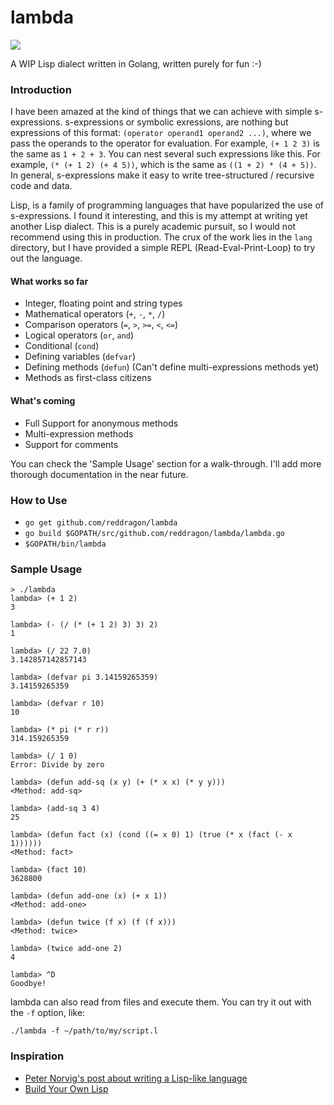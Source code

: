 # lambda
<img src="https://travis-ci.org/reddragon/lambda.svg?branch=master"/>

A WIP Lisp dialect written in Golang, written purely for fun :-)

### Introduction

I have been amazed at the kind of things that we can achieve with simple s-expressions. s-expressions or symbolic exressions, are nothing but expressions of this format: `(operator operand1 operand2 ...)`, where we pass the operands to the operator for evaluation. For example, `(+ 1 2 3)` is the same as `1 + 2 + 3`. You can nest several such expressions like this. For example, `(* (+ 1 2) (+ 4 5))`, which is the same as `((1 + 2) * (4 + 5))`. In general, s-expressions make it easy to write tree-structured / recursive code and data.

Lisp, is a family of programming languages that have popularized the use of s-expressions. I found it interesting, and this is my attempt at writing yet another Lisp dialect. This is a purely academic pursuit, so I would not recommend using this in production. The crux of the work lies in the `lang` directory, but I have provided a simple REPL (Read-Eval-Print-Loop) to try out the language.

#### What works so far
* Integer, floating point and string types
* Mathematical operators (`+`, `-`, `*`, `/`)
* Comparison operators (`=`, `>`, `>=`, `<`, `<=`)
* Logical operators (`or`, `and`)
* Conditional (`cond`)
* Defining variables (`defvar`)
* Defining methods (`defun`) (Can't define multi-expressions methods yet)
* Methods as first-class citizens

#### What's coming
* Full Support for anonymous methods
* Multi-expression methods
* Support for comments

You can check the 'Sample Usage' section for a walk-through. I'll add more thorough documentation in the near future.

### How to Use
* `go get github.com/reddragon/lambda`
* `go build $GOPATH/src/github.com/reddragon/lambda/lambda.go`
* `$GOPATH/bin/lambda`

### Sample Usage
```
> ./lambda
lambda> (+ 1 2)
3

lambda> (- (/ (* (+ 1 2) 3) 3) 2)
1

lambda> (/ 22 7.0)
3.142857142857143

lambda> (defvar pi 3.14159265359)
3.14159265359

lambda> (defvar r 10)
10

lambda> (* pi (* r r))
314.159265359

lambda> (/ 1 0)
Error: Divide by zero

lambda> (defun add-sq (x y) (+ (* x x) (* y y)))
<Method: add-sq>

lambda> (add-sq 3 4)
25

lambda> (defun fact (x) (cond ((= x 0) 1) (true (* x (fact (- x 1))))))
<Method: fact>

lambda> (fact 10)
3628800

lambda> (defun add-one (x) (+ x 1))
<Method: add-one>

lambda> (defun twice (f x) (f (f x)))
<Method: twice>

lambda> (twice add-one 2)
4

lambda> ^D
Goodbye!
```
lambda can also read from files and execute them. You can try it out with the `-f` option, like:

```
./lambda -f ~/path/to/my/script.l
```

### Inspiration
* [Peter Norvig's post about writing a Lisp-like language](http://norvig.com/lispy.html)
* [Build Your Own Lisp](http://www.buildyourownlisp.com/)
